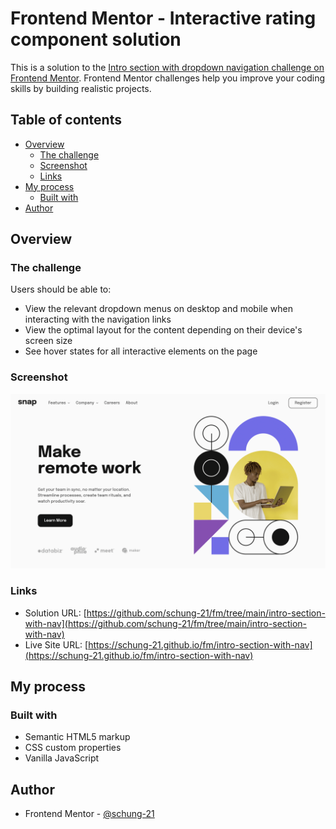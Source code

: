 # Frontend Mentor - Interactive rating component solution

This is a solution to the [Intro section with dropdown navigation challenge on Frontend Mentor](https://www.frontendmentor.io/challenges/intro-section-with-dropdown-navigation-ryaPetHE5). Frontend Mentor challenges help you improve your coding skills by building realistic projects. 

## Table of contents

- [Overview](#overview)
  - [The challenge](#the-challenge)
  - [Screenshot](#screenshot)
  - [Links](#links)
- [My process](#my-process)
  - [Built with](#built-with)
- [Author](#author)

## Overview

### The challenge

Users should be able to:

- View the relevant dropdown menus on desktop and mobile when interacting with the navigation links
- View the optimal layout for the content depending on their device's screen size
- See hover states for all interactive elements on the page

### Screenshot

![](./screenshot.png)

### Links

- Solution URL: [https://github.com/schung-21/fm/tree/main/intro-section-with-nav](https://github.com/schung-21/fm/tree/main/intro-section-with-nav)
- Live Site URL: [https://schung-21.github.io/fm/intro-section-with-nav](https://schung-21.github.io/fm/intro-section-with-nav)

## My process

### Built with

- Semantic HTML5 markup
- CSS custom properties
- Vanilla JavaScript

## Author

- Frontend Mentor - [@schung-21](https://www.frontendmentor.io/profile/schung-21)